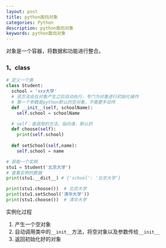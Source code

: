 ```yaml
---
layout: post
title: python面向对象
categories: Python
description: python面向对象
keywords: python面向对象
---
```


对象是一个容器，将数据和功能进行整合。

### 1、class 

```py
# 定义一个类
class Student:
  school = 'xxx大学'
  # 该方法会在对象产生之后自动执行，专门为对象进行初始化操作
  # 第一个参数是python默认的空对象，不需要手动传
  def __init__(self, schoolName):
    self.school = schoolName

  # self：谁调用的方法，指向谁，默认的
  def choose(self):
    print(self.school)
  
  def setSchool(self,name):
    self.school = name

# 获取一个实例
stu1 = Student('北京大学')
# 查看实例的数据
print(stu1.__dict__) # {'school': '北京大学'}

print(stu1.choose())  # 北京大学
print(stu1.setSchool('清华大学'))
print(stu1.choose())  # 清华大学

```

实例化过程

1. 产生一个空对象
2. 自动调用类中的`__init__`方法，将空对象以及参数传给`__init__`
3. 返回初始化好的对象
